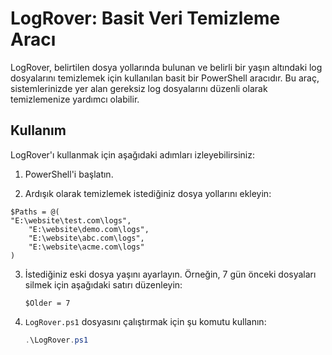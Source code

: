 # LogRover: Basit Veri Temizleme Aracı

LogRover, belirtilen dosya yollarında bulunan ve belirli bir yaşın altındaki log dosyalarını temizlemek için kullanılan basit bir PowerShell aracıdır. Bu araç, sistemlerinizde yer alan gereksiz log dosyalarını düzenli olarak temizlemenize yardımcı olabilir.

## Kullanım

LogRover'ı kullanmak için aşağıdaki adımları izleyebilirsiniz:

1. PowerShell'i başlatın.

2. Ardışık olarak temizlemek istediğiniz dosya yollarını ekleyin:

```
$Paths = @(
"E:\website\test.com\logs",
    "E:\website\demo.com\logs",
    "E:\website\abc.com\logs",
    "E:\website\acme.com\logs"
)
   ```

3. İstediğiniz eski dosya yaşını ayarlayın. Örneğin, 7 gün önceki dosyaları silmek için aşağıdaki satırı düzenleyin:

   ```$Older = 7   ```



4. `LogRover.ps1` dosyasını çalıştırmak için şu komutu kullanın:

   ```powershell
   .\LogRover.ps1
